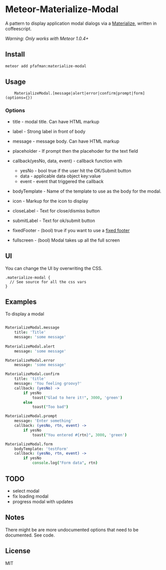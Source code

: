 Meteor-Materialize-Modal
====================

A pattern to display application modal dialogs via a [Materialize](http://materializecss.com), written in coffeescript.

*Warning: Only works with Meteor 1.0.4+*

## Install

```bash
meteor add pfafman:materialize-modal
```

## Usage

```
	MaterializeModal.[message|alert|error|confirm|prompt|form](options={})
```

### Options

* title - modal title. Can have HTML markup
* label - Strong label in front of body
* message - message body.  Can have HTML markup
* placeholder - If prompt then the placehoder for the text field
* callback(yesNo, data, event) - callback function with 
	* yesNo - bool true if the user hit the OK/Submit button
	* data - applicable data object key:value
	* event - event that triggered the callback
	
* bodyTemplate - Name of the template to use as the body for the modal.
* icon - Markup for the icon to display
* closeLabel - Text for close/dismiss button
* submitLabel - Text for ok/submit button
* fixedFooter - (bool) true if you want to use a [fixed footer](http://materializecss.com/modals.html#fixed-footer)
* fullscreen - (bool) Modal takes up all the full screen

## UI
You can change the UI by overwriting the CSS.

```
.materialize-modal {
  // See source for all the css vars
}
```

## Examples
To display a modal

```coffeescript

MaterializeModal.message
    title: 'Title'
    message: 'some message'
    
MaterializeModal.alert
    message: 'some message'

MaterializeModal.error
    message: 'some message'

MaterializeModal.confirm
    title: 'title'
    message: 'You feeling groovy?'
    callback: (yesNo) ->
    	if yesNo
    	    toast("Glad to here it!", 3000, 'green')
    	else
    		toast("Too bad")

MaterializeModal.prompt
	message: 'Enter something'
	callback: (yesNo, rtn, event) ->
		if yesNo
			toast("You entered #{rtn}", 3000, 'green')

MaterializeModal.form
	bodyTemplate: 'testForm'
	callback: (yesNo, rtn, event) ->
		if yesNo
			console.log("Form data", rtn)         
```	

## TODO

* select modal
* fix loading modal
* progress modal with updates



## Notes

There might be are more undocumented options that need to be documented.  See code.

## License
MIT

